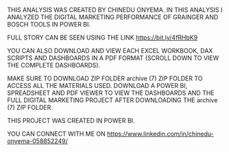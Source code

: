 THIS ANALYSIS WAS CREATED BY CHINEDU ONYEMA. IN THIS ANALYSIS I ANALYZED THE DIGITAL MARKETING PERFORMANCE OF GRAINGER AND BOSCH TOOLS IN POWER BI.

FULL STORY CAN BE SEEN USING THE LINK https://bit.ly/4fRHbK9

YOU CAN ALSO DOWNLOAD AND VIEW EACH EXCEL WORKBOOK, DAX SCRIPTS AND DASHBOARDS IN A PDF FORMAT (SCROLL DOWN TO VIEW THE COMPLETE DASHBOARDS).


MAKE SURE TO DOWNLOAD ZIP FOLDER archive (7) ZIP FOLDER TO ACCESS ALL THE MATERIALS USED. DOWNLOAD A POWER BI, SPREADSHEET AND PDF VIEWER TO VIEW THE DASHBOARDS AND THE FULL DIGITAL MARKETING PROJECT AFTER DOWNLOADING THE archive (7) ZIP FOLDER. 


THIS PROJECT WAS CREATED IN POWER BI.

YOU CAN CONNECT WITH ME ON https://www.linkedin.com/in/chinedu-onyema-058852249/
